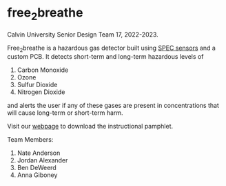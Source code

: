 # free<sub>2</sub>breathe
Calvin University Senior Design Team 17, 2022-2023.

Free<sub>2</sub>breathe is a hazardous gas detector built using [SPEC sensors](https://www.spec-sensors.com/) and a custom PCB. It detects short-term and long-term hazardous levels of
1. Carbon Monoxide
2. Ozone
3. Sulfur Dioxide
4. Nitrogen Dioxide

and alerts the user if any of these gases are present in concentrations that will cause long-term or short-term harm.

Visit our [webpage](https://bendeweerd.github.io/free2breathe/index.html) to download the instructional pamphlet.

Team Members: 
1. Nate Anderson
2. Jordan Alexander
3. Ben DeWeerd
4. Anna Giboney